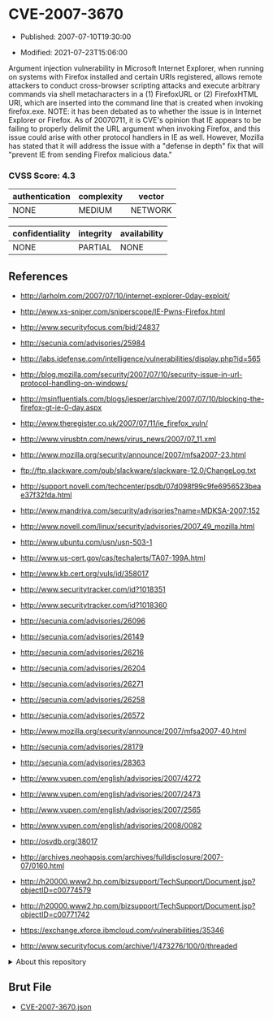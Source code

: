 # CVE-2007-3670

- Published: 2007-07-10T19:30:00

- Modified: 2021-07-23T15:06:00

Argument injection vulnerability in Microsoft Internet Explorer, when running on systems with Firefox installed and certain URIs registered, allows remote attackers to conduct cross-browser scripting attacks and execute arbitrary commands via shell metacharacters in a (1) FirefoxURL or (2) FirefoxHTML URI, which are inserted into the command line that is created when invoking firefox.exe.  NOTE: it has been debated as to whether the issue is in Internet Explorer or Firefox. As of 20070711, it is CVE's opinion that IE appears to be failing to properly delimit the URL argument when invoking Firefox, and this issue could arise with other protocol handlers in IE as well. However, Mozilla has stated that it will address the issue with a "defense in depth" fix that will "prevent IE from sending Firefox malicious data."

### CVSS Score: **4.3**

| authentication | complexity | vector |
| --- | --- | --- |
| NONE | MEDIUM | NETWORK |

| confidentiality | integrity | availability |
| --- | --- | --- |
| NONE | PARTIAL | NONE |

## References

* http://larholm.com/2007/07/10/internet-explorer-0day-exploit/

* http://www.xs-sniper.com/sniperscope/IE-Pwns-Firefox.html

* http://www.securityfocus.com/bid/24837

* http://secunia.com/advisories/25984

* http://labs.idefense.com/intelligence/vulnerabilities/display.php?id=565

* http://blog.mozilla.com/security/2007/07/10/security-issue-in-url-protocol-handling-on-windows/

* http://msinfluentials.com/blogs/jesper/archive/2007/07/10/blocking-the-firefox-gt-ie-0-day.aspx

* http://www.theregister.co.uk/2007/07/11/ie_firefox_vuln/

* http://www.virusbtn.com/news/virus_news/2007/07_11.xml

* http://www.mozilla.org/security/announce/2007/mfsa2007-23.html

* ftp://ftp.slackware.com/pub/slackware/slackware-12.0/ChangeLog.txt

* http://support.novell.com/techcenter/psdb/07d098f99c9fe6956523beae37f32fda.html

* http://www.mandriva.com/security/advisories?name=MDKSA-2007:152

* http://www.novell.com/linux/security/advisories/2007_49_mozilla.html

* http://www.ubuntu.com/usn/usn-503-1

* http://www.us-cert.gov/cas/techalerts/TA07-199A.html

* http://www.kb.cert.org/vuls/id/358017

* http://www.securitytracker.com/id?1018351

* http://www.securitytracker.com/id?1018360

* http://secunia.com/advisories/26096

* http://secunia.com/advisories/26149

* http://secunia.com/advisories/26216

* http://secunia.com/advisories/26204

* http://secunia.com/advisories/26271

* http://secunia.com/advisories/26258

* http://secunia.com/advisories/26572

* http://www.mozilla.org/security/announce/2007/mfsa2007-40.html

* http://secunia.com/advisories/28179

* http://secunia.com/advisories/28363

* http://www.vupen.com/english/advisories/2007/4272

* http://www.vupen.com/english/advisories/2007/2473

* http://www.vupen.com/english/advisories/2007/2565

* http://www.vupen.com/english/advisories/2008/0082

* http://osvdb.org/38017

* http://archives.neohapsis.com/archives/fulldisclosure/2007-07/0160.html

* http://h20000.www2.hp.com/bizsupport/TechSupport/Document.jsp?objectID=c00774579

* http://h20000.www2.hp.com/bizsupport/TechSupport/Document.jsp?objectID=c00771742

* https://exchange.xforce.ibmcloud.com/vulnerabilities/35346

* http://www.securityfocus.com/archive/1/473276/100/0/threaded

<details>
<summary>About this repository</summary> 

  This repository is part of the project [Live Hack CVE](https://github.com/Live-Hack-CVE). Main website can be found [www.live-hack.org](https://www.live-hack.org) 
  
  Made by [Sn0wAlice](https://github.com/Sn0wAlice) for the people that care about security and need to have a feed of the latest CVEs. Hope you enjoy it, don't forget to star the repo and follow me on [Twitter](https://twitter.com/Sn0wAlice) and [Github](https://github.com/Sn0wAlice). And that is my [personnal website](https://www.alice-snow.me/)

  - [Home Page](https://github.com/Live-Hack-CVE)
  - [Framework](https://github.com/Live-Hack-CVE/cve-framework)
  - [CVE database](https://github.com/Live-Hack-CVE/full_database)
  - [Changelog](https://github.com/Live-Hack-CVE/Changelog)
</details>

## Brut File

* [CVE-2007-3670.json](https://raw.githubusercontent.com/Live-Hack-CVE/full_database/main/cves/2007/CVE-2007-3670.json)

